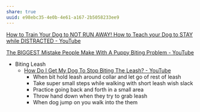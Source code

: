 ```yaml
---
share: true
uuid: e98ebc35-4e0b-4e61-a167-2b5058233ee9
---
```

[How to Train Your Dog to NOT RUN AWAY! How to Teach your Dog to STAY while DISTRACTED - YouTube](https://www.youtube.com/watch?v=TrS5__HZvwM)

[The BIGGEST Mistake People Make With A Puppy Biting Problem - YouTube](https://www.youtube.com/watch?v=5dNKZ27Fdts)

*   Biting Leash
    *   [How Do I Get My Dog To Stop Biting The Leash? - YouTube](https://www.youtube.com/watch?v=tCOqtY_s_hw)
        *   When bit hold leash around collar and let go of rest of leash
        *   Take super small steps while walking with short leash wish slack
        *   Practice going back and forth in a small area
        *   Throw hand down when they try to grab leash
        *   When dog jump on you walk into the them
